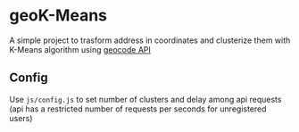 # geoK-Means

A simple project to trasform address in coordinates and clusterize them with K-Means algorithm using [geocode API](https://geocode.xyz/api)

## Config
Use `js/config.js` to set number of clusters and delay among api requests (api has a restricted number of requests per seconds for unregistered users)